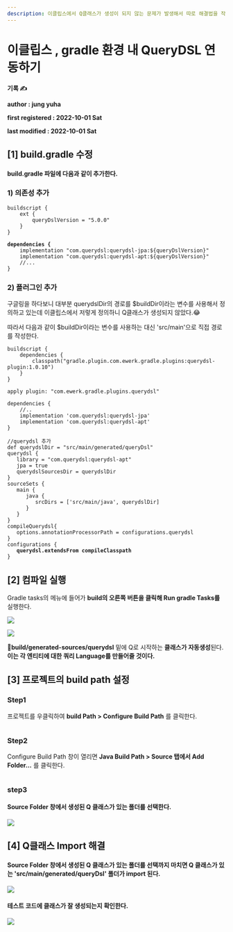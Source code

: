 ```yaml
---
description: 이클립스에서 Q클래스가 생성이 되지 않는 문제가 발생해서 따로 해결법을 작성했다.
---
```


# 이클립스 , gradle 환경 내 QueryDSL 연동하기

**기록 ✍️**

**author : jung yuha**

**first registered : 2022-10-01 Sat**

**last modified : 2022-10-01 Sat**

## **\[1]** build.gradle 수정

#### build.gradle 파일에 다음과 같이 추가한다.

### 1) 의존성 추가

<pre class="language-properties"><code class="lang-properties">buildscript {
    ext {
        queryDslVersion = "5.0.0"
    }
}

<strong>dependencies {
</strong>    implementation "com.querydsl:querydsl-jpa:${queryDslVersion}"
    implementation "com.querydsl:querydsl-apt:${queryDslVersion}"
    //...
}</code></pre>

### 2) 플러그인 추가

구글링을 하다보니 대부분 querydslDir의 경로를 $buildDir이라는 변수를 사용해서 정의하고 있는데 이클립스에서 저렇게 정의하니 Q클래스가 생성되지 않았다.😂

따라서 다음과 같이 $buildDir이라는 변수를 사용하는 대신 'src/main'으로 직접 경로를 작성한다.

<pre class="language-properties"><code class="lang-properties">buildscript {
	dependencies {
		classpath("gradle.plugin.com.ewerk.gradle.plugins:querydsl-plugin:1.0.10")
	}
}

apply plugin: "com.ewerk.gradle.plugins.querydsl"

dependencies {
	//..
	implementation 'com.querydsl:querydsl-jpa'
	implementation 'com.querydsl:querydsl-apt'
}

//querydsl 추가
def querydslDir = "src/main/generated/queryDsl"
querydsl {
   library = "com.querydsl:querydsl-apt"
   jpa = true
   querydslSourcesDir = querydslDir
}
sourceSets {
   main {
      java {
         srcDirs = ['src/main/java', querydslDir]
      }
   }
}
compileQuerydsl{
   options.annotationProcessorPath = configurations.querydsl
}
configurations {
<strong>   querydsl.extendsFrom compileClasspath
</strong>}</code></pre>

## \[2] 컴파일 실행

Gradle tasks의 메뉴에 들어가 **build의 오른쪽 버튼을 클릭해 Run gradle Tasks를** 실행한다.

![](<../.gitbook/assets/image (20).png>)

![](<../.gitbook/assets/image (2).png>)

**build/generated-sources/querydsl** 밑에 Q로 시작하는 **클래스가 자동생성**된다.\
**이는 각 엔티티에 대한 쿼리 Language를 만들어줄 것이다.**

## \[3] 프로젝트의 build path 설정

### Step1

프로젝트를 우클릭하여  **build Path > Configure Build Path** 를 클릭한다.

<figure><img src="../.gitbook/assets/image (23).png" alt=""><figcaption></figcaption></figure>

### Step2

Configure Build Path 창이 열리면  **Java Build Path > Source 탭에서 Add Folder...** 를 클릭한다.

<figure><img src="../.gitbook/assets/image (1) (7).png" alt=""><figcaption></figcaption></figure>

### step3&#x20;

#### Source Folder 창에서  생성된 Q 클래스가 있는 폴더를 선택한다.

![](<../.gitbook/assets/image (4).png>)

## \[4] Q클래스 Import 해결

#### Source Folder 창에서  생성된 Q 클래스가 있는 폴더를 선택까지 마치면 Q 클래스가 있는 'src/main/generated/queryDsl' 폴더가 import 된다.

![](<../.gitbook/assets/image (6).png>)

#### 테스트 코드에 클래스가 잘 생성되는지 확인한다.

![](<../.gitbook/assets/image (8) (2).png>)







### &#x20;
